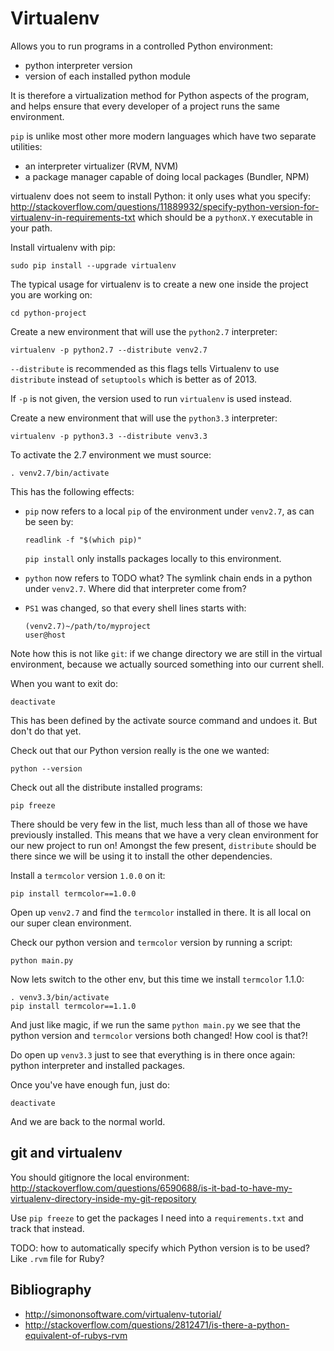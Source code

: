 # Virtualenv

Allows you to run programs in a controlled Python environment:

- python interpreter version
- version of each installed python module

It is therefore a virtualization method for Python aspects of the program, and helps ensure that every developer of a project runs the same environment.

`pip` is unlike most other more modern languages which have two separate utilities:

- an interpreter virtualizer (RVM, NVM)
- a package manager capable of doing local packages (Bundler, NPM)

virtualenv does not seem to install Python: it only uses what you specify: <http://stackoverflow.com/questions/11889932/specify-python-version-for-virtualenv-in-requirements-txt> which should be a `pythonX.Y` executable in your path.

Install virtualenv with pip:

    sudo pip install --upgrade virtualenv

The typical usage for virtualenv is to create a new one inside the project you are working on:

    cd python-project

Create a new environment that will use the `python2.7` interpreter:

    virtualenv -p python2.7 --distribute venv2.7

`--distribute` is recommended as this flags tells Virtualenv to use `distribute` instead of `setuptools` which is better as of 2013.

If `-p` is not given, the version used to run `virtualenv` is used instead.

Create a new environment that will use the `python3.3` interpreter:

    virtualenv -p python3.3 --distribute venv3.3

To activate the 2.7 environment we must source:

    . venv2.7/bin/activate

This has the following effects:

-   `pip` now refers to a local `pip` of the environment under `venv2.7`, as can be seen by:

        readlink -f "$(which pip)"

    `pip install` only installs packages locally to this environment.

-   `python` now refers to TODO what? The symlink chain ends in a python under `venv2.7`. Where did that interpreter come from?

-   `PS1` was changed, so that every shell lines starts with:

        (venv2.7)~/path/to/myproject
        user@host

Note how this is not like `git`: if we change directory we are still in the virtual environment, because we actually sourced something into our current shell.

When you want to exit do:

    deactivate

This has been defined by the activate source command and undoes it. But don't do that yet.

Check out that our Python version really is the one we wanted:

    python --version

Check out all the distribute installed programs:

    pip freeze

There should be very few in the list, much less than all of those we have previously installed. This means that we have a very clean environment for our new project to run on! Amongst the few present, `distribute` should be there since we will be using it to install the other dependencies.

Install a `termcolor` version `1.0.0` on it:

    pip install termcolor==1.0.0

Open up `venv2.7` and find the `termcolor` installed in there.
It is all local on our super clean environment.

Check our python version and `termcolor` version by running a script:

    python main.py

Now lets switch to the other env, but this time we install `termcolor` 1.1.0:

    . venv3.3/bin/activate
    pip install termcolor==1.1.0

And just like magic, if we run the same `python main.py` we see that the python version and `termcolor` versions both changed! How cool is that?!

Do open up `venv3.3` just to see that everything is in there once again: python interpreter and installed packages.

Once you've have enough fun, just do:

    deactivate

And we are back to the normal world.

## git and virtualenv

You should gitignore the local environment: <http://stackoverflow.com/questions/6590688/is-it-bad-to-have-my-virtualenv-directory-inside-my-git-repository>

Use `pip freeze` to get the packages I need into a `requirements.txt` and track that instead.

TODO: how to automatically specify which Python version is to be used? Like `.rvm` file for Ruby?

## Bibliography

- <http://simononsoftware.com/virtualenv-tutorial/>
- <http://stackoverflow.com/questions/2812471/is-there-a-python-equivalent-of-rubys-rvm>
